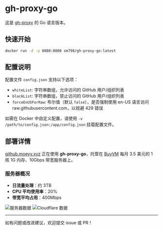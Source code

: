 # gh-proxy-go

这是 [gh-proxy](https://github.com/hunshcn/gh-proxy) 的 Go 语言版本。

## 快速开始

```bash
docker run -d -p 8080:8080 xm798/gh-proxy-go:latest
```

## 配置说明

配置文件 `config.json` 支持以下选项：

- `whiteList`: 字符串数组，允许访问的 GitHub 用户/组织列表
- `blackList`: 字符串数组，禁止访问的 GitHub 用户/组织列表
- `forceEnUSForRaw`: 布尔值（默认 `false`），是否强制使用 en-US 语言访问 raw.githubusercontent.com，以规避 429 错误

如需在 Docker 中自定义配置，请使用 `-v /path/to/config.json:/app/config.json` 挂载配置文件。

## 部署详情

[github.moeyy.xyz](https://github.moeyy.xyz/) 正在使用 **gh-proxy-go**，托管在 [BuyVM](https://buyvm.net/) 每月 3.5 美元的 1 核 1G 内存、10Gbps 带宽服务器上。

### 服务器概况

- **日流量处理**：约 3TB
- **CPU 平均使用率**：20%
- **带宽平均占用**：400Mbps

![服务器数据](https://github.com/user-attachments/assets/6fe37f41-aa35-4efc-b0b8-8c3339529326)
![Cloudflare 数据](https://github.com/user-attachments/assets/ae310b1f-96e9-42e9-a77c-0d8c1b8d6344)

---

如有问题或改进建议，欢迎提交 issue 或 PR！
